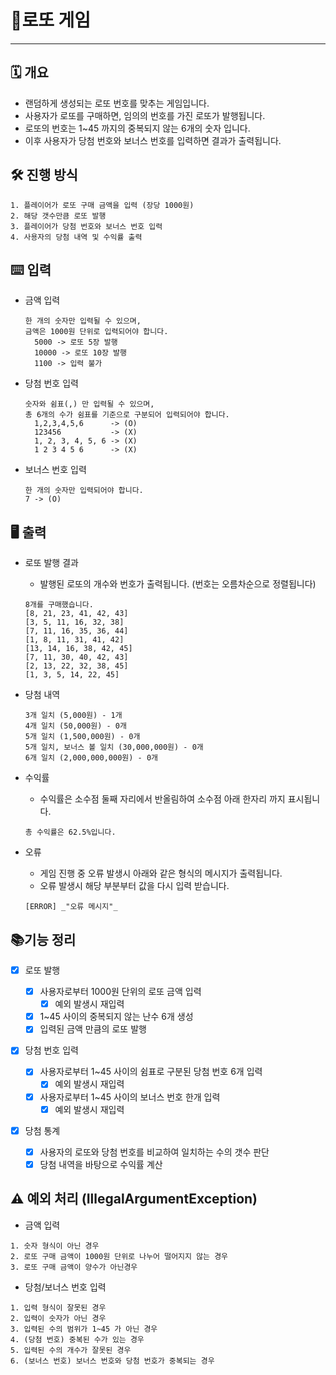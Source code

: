 # 🎱로또 게임

---

## 🗓️ 개요

- 랜덤하게 생성되는 로또 번호를 맞추는 게임입니다.
- 사용자가 로또를 구매하면, 임의의 번호를 가진 로또가 발행됩니다.
- 로또의 번호는 1~45 까지의 중복되지 않는 6개의 숫자 입니다.
- 이후 사용자가 당첨 번호와 보너스 번호를 입력하면 결과가 출력됩니다.

## 🛠️ 진행 방식

```
1. 플레이어가 로또 구매 금액을 입력 (장당 1000원)
2. 해당 갯수만큼 로또 발행
3. 플레이어가 당첨 번호와 보너스 번호 입력
4. 사용자의 당첨 내역 및 수익률 출력
```

## ⌨️ 입력

- 금액 입력
  ```
  한 개의 숫자만 입력될 수 있으며,
  금액은 1000원 단위로 입력되어야 합니다.
    5000 -> 로또 5장 발행
    10000 -> 로또 10장 발행
    1100 -> 입력 불가
  ```
- 당첨 번호 입력
  ```
  숫자와 쉼표(,) 만 입력될 수 있으며,
  총 6개의 수가 쉼표를 기준으로 구분되어 입력되어야 합니다.
    1,2,3,4,5,6      -> (O)
    123456           -> (X)
    1, 2, 3, 4, 5, 6 -> (X)
    1 2 3 4 5 6      -> (X)
  ```
- 보너스 번호 입력
    ```
    한 개의 숫자만 입력되어야 합니다.
    7 -> (O)    
    ```

## 🖥️ 출력

- 로또 발행 결과
    - 발행된 로또의 개수와 번호가 출력됩니다.
      (번호는 오름차순으로 정렬됩니다)
    ```
    8개를 구매했습니다.
    [8, 21, 23, 41, 42, 43] 
    [3, 5, 11, 16, 32, 38] 
    [7, 11, 16, 35, 36, 44] 
    [1, 8, 11, 31, 41, 42] 
    [13, 14, 16, 38, 42, 45] 
    [7, 11, 30, 40, 42, 43] 
    [2, 13, 22, 32, 38, 45] 
    [1, 3, 5, 14, 22, 45]
    ```

- 당첨 내역
    ```
    3개 일치 (5,000원) - 1개
    4개 일치 (50,000원) - 0개
    5개 일치 (1,500,000원) - 0개
    5개 일치, 보너스 볼 일치 (30,000,000원) - 0개
    6개 일치 (2,000,000,000원) - 0개
    ```
- 수익률
    - 수익률은 소수점 둘째 자리에서 반올림하여 소수점 아래 한자리 까지 표시됩니다.
  ```
  총 수익률은 62.5%입니다.
  ```
- 오류
    - 게임 진행 중 오류 발생시 아래와 같은 형식의 메시지가 출력됩니다.
    - 오류 발생시 해당 부분부터 값을 다시 입력 받습니다.
  ```
  [ERROR] _"오류 메시지"_
  ```

## 📚기능 정리

- [x] 로또 발행

    - [x] 사용자로부터 1000원 단위의 로또 금액 입력
        - [x] 예외 발생시 재입력
    - [x] 1~45 사이의 중복되지 않는 난수 6개 생성
    - [x] 입력된 금액 만큼의 로또 발행

- [x] 당첨 번호 입력

    - [x] 사용자로부터 1~45 사이의 쉼표로 구분된 당첨 번호 6개 입력
        - [x] 예외 발생시 재입력
    - [x] 사용자로부터 1~45 사이의 보너스 번호 한개 입력
        - [x] 예외 발생시 재입력

- [x] 당첨 통계

    - [x] 사용자의 로또와 당첨 번호를 비교하여 일치하는 수의 갯수 판단
    - [x] 당첨 내역을 바탕으로 수익률 계산

## ⚠️️ 예외 처리 (IllegalArgumentException)

- 금액 입력

```
1. 숫자 형식이 아닌 경우
2. 로또 구매 금액이 1000원 단위로 나누어 떨어지지 않는 경우
3. 로또 구매 금액이 양수가 아닌경우
```

- 당첨/보너스 번호 입력

```
1. 입력 형식이 잘못된 경우
2. 입력이 숫자가 아닌 경우
3. 입력된 수의 범위가 1~45 가 아닌 경우
4. (당첨 번호) 중복된 수가 있는 경우
5. 입력된 수의 개수가 잘못된 경우
6. (보너스 번호) 보너스 번호와 당첨 번호가 중복되는 경우
```
